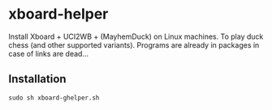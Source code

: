 # xboard-helper

Install Xboard + UCI2WB + (MayhemDuck) on Linux machines.
To play duck chess (and other supported variants).
Programs are already in packages in case of links are dead...

## Installation

```
sudo sh xboard-ghelper.sh
```

